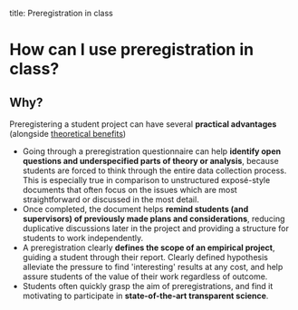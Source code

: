 title: Preregistration in class

# How can I use preregistration in class?

## Why?

Preregistering a student project can have several **practical advantages** (alongside [theoretical benefits](./why.md))

* Going through a preregistration questionnaire can help **identify open questions and underspecified parts of theory or analysis**, because students are forced to think through the entire data collection process. This is especially true in comparison to unstructured exposé-style documents that often focus on the issues which are most straightforward or discussed in the most detail.
* Once completed, the document helps **remind students (and supervisors) of previously made plans and considerations**, reducing duplicative discussions later in the project and providing a structure for students to work independently.
* A preregistration clearly **defines the scope of an empirical project**, guiding a student through their report. Clearly defined hypothesis alleviate the pressure to find 'interesting' results at any cost, and help assure students of the value of their work regardless of outcome.
* Students often quickly grasp the aim of preregistrations, and find it motivating to participate in **state-of-the-art transparent science**.



